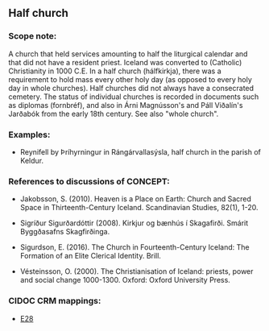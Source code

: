 ## Half church

###  Scope note:

A church that held services amounting to half the liturgical calendar and that did not have a resident priest. Iceland was converted to (Catholic) Christianity in 1000 C.E. In a half church (hálfkirkja), there was a requirement to hold mass every other holy day (as opposed to every holy day in whole churches). Half churches did not always have a consecrated cemetery. The status of individual churches is recorded in documents such as diplomas (fornbréf), and also in Árni Magnússon's and Páll Viðalín's Jarðabók from the early 18th century. See also "whole church".    

### Examples:

* Reynifell by Þríhyrningur in Rángárvallasýsla, half church in the parish of Keldur.

### References to discussions of CONCEPT:

* Jakobsson, S. (2010). Heaven is a Place on Earth: Church and Sacred Space in Thirteenth-Century Iceland. Scandinavian Studies, 82(1), 1-20.

* Sigríður Sigurðardóttir (2008). Kirkjur og bænhús í Skagafirði. Smárit Byggðasafns Skagfirðinga.

* Sigurdson, E. (2016). The Church in Fourteenth-Century Iceland: The Formation of an Elite Clerical Identity. Brill.

* Vésteinsson, O. (2000). The Christianisation of Iceland: priests, power and social change 1000-1300. Oxford: Oxford University Press.


### CIDOC CRM mappings:

* [E28](http://www.cidoc-crm.org/entity/e28-conceptual-object/version-6.2)
